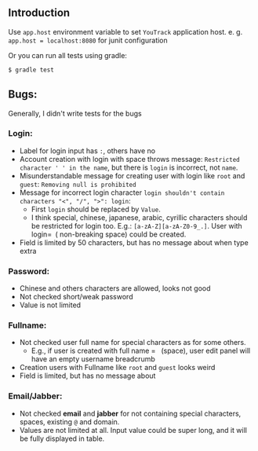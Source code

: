 ## Introduction

Use `app.host` environment variable to set `YouTrack` application host. e. g. `app.host = localhost:8080` for junit configuration

Or you can run all tests using gradle:

```bash
$ gradle test
```

## Bugs:

Generally, I didn't write tests for the bugs

### Login:

* Label for login input has `:`, others have no
* Account creation with login with space throws message: `Restricted character ' ' in the name`, but there is `login` is incorrect, not `name`.
* Misunderstandable message for creating user with login like `root` and `guest`: `Removing null is prohibited`
* Message for incorrect login character `login shouldn't contain characters "<", "/", ">": login`:
    * First `login` should be replaced by `Value`.
    * I think special, chinese, japanese, arabic, cyrillic characters should be restricted for login too. E.g.: `[a-zA-Z][a-zA-Z0-9_.]`. User with login=` `(
      non-breaking space) could be created.
* Field is limited by 50 characters, but has no message about when type extra

### Password:

* Chinese and others characters are allowed, looks not good
* Not checked short/weak password
* Value is not limited

### Fullname:

* Not checked user full name for special characters as for some others.
    * E.g., if user is created with full name = ` `(space), user edit panel will have an empty username breadcrumb
* Creation users with Fullname like `root` and `guest` looks weird
* Field is limited, but has no message about

### Email/Jabber:

* Not checked **email** and **jabber** for not containing special characters, spaces, existing `@` and domain.
* Values are not limited at all. Input value could be super long, and it will be fully displayed in table.  
